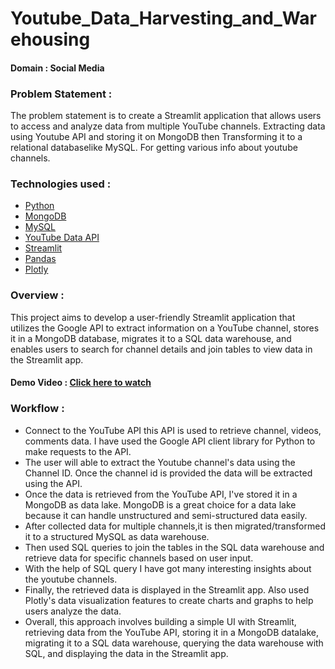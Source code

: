 # Youtube_Data_Harvesting_and_Warehousing
#### Domain : Social Media


### Problem Statement :
The problem statement is to create a Streamlit application that allows users to access and analyze data from multiple YouTube channels. Extracting data using Youtube API and storing it on MongoDB then Transforming it to a relational databaselike MySQL. For getting various info about youtube channels.

### Technologies used :
- [Python](https://www.python.org/)
- [MongoDB](https://www.mongodb.com/atlas/database)
- [MySQL](https://www.mysql.com/)
- [YouTube Data API](https://developers.google.com/youtube/v3)
- [Streamlit](https://docs.streamlit.io/library/api-reference)
- [Pandas](https://pandas.pydata.org/)
- [Plotly](https://plotly.com/python/)

### Overview : 
This project aims to develop a user-friendly Streamlit application that utilizes the Google API to extract information on a YouTube channel, stores it in a MongoDB database, migrates it to a SQL data warehouse, and enables users to search for channel details and join tables to view data in the Streamlit app.

#### Demo Video : [Click here to watch](https://www.linkedin.com/feed/update/urn:li:activity:7068889228822155264/)

### Workflow :

- Connect to the YouTube API this API is used to retrieve channel, videos, comments data. I have used the Google API client library for Python to make requests to the API.
- The user will able to extract the Youtube channel's data using the Channel ID. Once the channel id is provided the data will be extracted using the API.
- Once the data is retrieved from the YouTube API, I've stored it in a MongoDB as data lake. MongoDB is a great choice for a data lake because it can handle unstructured and semi-structured data easily.
- After collected data for multiple channels,it is then migrated/transformed it to a structured MySQL as data warehouse.
- Then used SQL queries to join the tables in the SQL data warehouse and retrieve data for specific channels based on user input.
- With the help of SQL query I have got many interesting insights about the youtube channels.
- Finally, the retrieved data is displayed in the Streamlit app. Also used Plotly's data visualization features to create charts and graphs to help users analyze the data.
- Overall, this approach involves building a simple UI with Streamlit, retrieving data from the YouTube API, storing it in a MongoDB datalake, migrating it to a SQL data warehouse, querying the data warehouse with SQL, and displaying the data in the Streamlit app.







